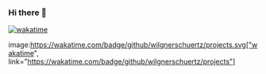 ### Hi there 👋

<!--
**wilgnerschuertz/wilgnerschuertz** is a ✨ _special_ ✨ repository because its `README.md` (this file) appears on your GitHub profile.

Here are some ideas to get you started:

- 🔭 I’m currently working on ...
- 🌱 I’m currently learning ...
- 👯 I’m looking to collaborate on ...
- 🤔 I’m looking for help with ...
- 💬 Ask me about ...
- 📫 How to reach me: ...
- 😄 Pronouns: ...
- ⚡ Fun fact: ...
-->

[![wakatime](https://wakatime.com/badge/github/wilgnerschuertz/projects.svg)](https://wakatime.com/badge/github/wilgnerschuertz/projects)

image:https://wakatime.com/badge/github/wilgnerschuertz/projects.svg["wakatime", link="https://wakatime.com/badge/github/wilgnerschuertz/projects"]
